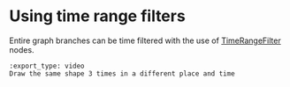 # Using time range filters

Entire graph branches can be time filtered with the use of [TimeRangeFilter]
nodes.

```{nope} timeranges.shapes
:export_type: video
Draw the same shape 3 times in a different place and time
```

[TimeRangeFilter]: /usr/ref/libnopegl.md#timerangefilter
